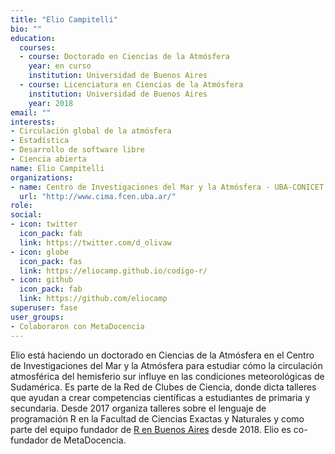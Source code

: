 ```yaml
---
title: "Elio Campitelli"
bio: ""
education:
  courses:
  - course: Doctorado en Ciencias de la Atmósfera
    year: en curso
    institution: Universidad de Buenos Aires
  - course: Licenciatura en Ciencias de la Atmósfera
    institution: Universidad de Buenos Aires
    year: 2018
email: ""
interests:
- Circulación global de la atmósfera
- Estadística
- Desarrollo de software libre
- Ciencia abierta
name: Elio Campitelli
organizations:
- name: Centro de Investigaciones del Mar y la Atmósfera - UBA-CONICET
  url: "http://www.cima.fcen.uba.ar/"
role:
social:
- icon: twitter
  icon_pack: fab
  link: https://twitter.com/d_olivaw
- icon: globe
  icon_pack: fas
  link: https://eliocamp.github.io/codigo-r/
- icon: github
  icon_pack: fab
  link: https://github.com/eliocamp
superuser: fase
user_groups:
- Colaboraron con MetaDocencia
---
```


Elio está haciendo un doctorado en Ciencias de la Atmósfera en el Centro de Investigaciones del Mar y la Atmósfera para estudiar cómo la circulación atmosférica del hemisferio sur influye en las condiciones meteorológicas de Sudamérica. Es parte de la Red de Clubes de Ciencia, donde dicta talleres que ayudan a crear competencias científicas a estudiantes de primaria y secundaria. Desde 2017 organiza talleres sobre el lenguaje de programación R en la Facultad de Ciencias Exactas y Naturales y como parte del equipo fundador de [R en Buenos Aires](https://renbaires.github.io/) desde 2018. Elio es co-fundador de MetaDocencia.
